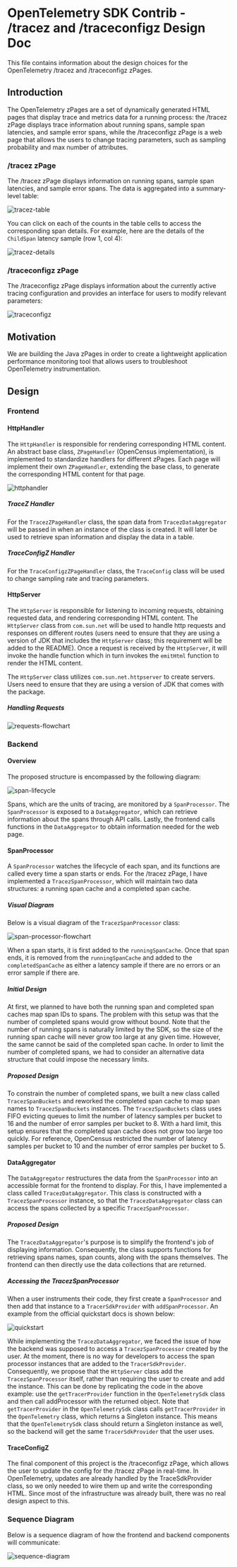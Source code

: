 # OpenTelemetry SDK Contrib - /tracez and /traceconfigz Design Doc

This file contains information about the design choices for the OpenTelemetry /tracez and
/traceconfigz zPages.

## Introduction

The OpenTelemetry zPages are a set of dynamically generated HTML pages that display trace and
metrics data for a running process: the /tracez zPage displays trace information about running
spans, sample span latencies, and sample error spans, while the /traceconfigz zPage is a web page
that allows the users to change tracing parameters, such as sampling probability and max number of
attributes.

### /tracez zPage

The /tracez zPage displays information on running spans, sample span latencies, and sample error
spans. The data is aggregated into a summary-level table:

![tracez-table](img/tracez-table.png)

You can click on each of the counts in the table cells to access the corresponding span
details. For example, here are the details of the `ChildSpan` latency sample (row 1, col 4):

![tracez-details](img/tracez-details.png)

### /traceconfigz zPage

The /traceconfigz zPage displays information about the currently active tracing configuration and
provides an interface for users to modify relevant parameters:

![traceconfigz](img/traceconfigz.png)

## Motivation

We are building the Java zPages in order to create a lightweight application performance monitoring
tool that allows users to troubleshoot OpenTelemetry instrumentation.

## Design

### Frontend

#### HttpHandler

The `HttpHandler` is responsible for rendering corresponding HTML content. An abstract base class,
`ZPageHandler` (OpenCensus implementation), is implemented to standardize handlers for different
zPages. Each page will implement their own `ZPageHandler`, extending the base class, to generate the
corresponding HTML content for that page.

![httphandler](img/httphandler.png)

##### TraceZ Handler

For the `TracezZPageHandler` class, the span data from `TracezDataAggregator` will be passed in when
an instance of the class is created. It will later be used to retrieve span information and display
the data in a table.

##### TraceConfigZ Handler

For the `TraceConfigzZPageHandler` class, the `TraceConfig` class will be used to change sampling
rate and tracing parameters.

#### HttpServer
The `HttpServer` is responsible for listening to incoming requests, obtaining requested data, and
rendering corresponding HTML content. The `HttpServer` class from `com.sun.net` will be used to
handle http requests and responses on different routes (users need to ensure that they are using a
version of JDK that includes the `HttpServer` class; this requirement will be added to the README).
Once a request is received by the `HttpServer`, it will invoke the handle function which in turn
invokes the `emitHtml` function to render the HTML content.

The `HttpServer` class utilizes `com.sun.net.httpserver` to create servers. Users need to ensure
that they are using a version of JDK that comes with the package.

##### Handling Requests

![requests-flowchart](img/requests-flowchart.png)

### Backend

#### Overview

The proposed structure is encompassed by the following diagram:

![span-lifecycle](img/span-lifecycle.png)

Spans, which are the units of tracing, are monitored by a `SpanProcessor`. The `SpanProcessor` is
exposed to a `DataAggregator`, which can retrieve information about the spans through API calls.
Lastly, the frontend calls functions in the `DataAggregator` to obtain information needed for the
web page.

#### SpanProcessor

A `SpanProcessor` watches the lifecycle of each span, and its functions are called every time a span
starts or ends. For the /tracez zPage, I have implemented a `TracezSpanProcessor`, which will
maintain two data structures: a running span cache and a completed span cache.

##### Visual Diagram

Below is a visual diagram of the `TracezSpanProcessor` class:

![span-processor-flowchart](img/span-processor-flowchart.png)

When a span starts, it is first added to the `runningSpanCache`. Once that span ends, it is removed
from the `runningSpanCache` and added to the `completedSpanCache` as either a latency sample if
there are no errors or an error sample if there are.

##### Initial Design

At first, we planned to have both the running span and completed span caches map span IDs to spans.
The problem with this setup was that the number of completed spans would grow without bound. Note
that the number of running spans is naturally limited by the SDK, so the size of the running span
cache will never grow too large at any given time. However, the same cannot be said of the completed
span cache. In order to limit the number of completed spans, we had to consider an alternative data
structure that could impose the necessary limits.

##### Proposed Design

To constrain the number of completed spans, we built a new class called `TracezSpanBuckets` and
reworked the completed span cache to map span names to `TracezSpanBuckets` instances. The
`TracezSpanBuckets` class uses FIFO evicting queues to limit the number of latency samples per
bucket to 16 and the number of error samples per bucket to 8. With a hard limit, this setup ensures
that the completed span cache does not grow too large too quickly. For reference, OpenCensus
restricted the number of latency samples per bucket to 10 and the number of error samples per bucket
to 5.

#### DataAggregator

The `DataAggregator` restructures the data from the `SpanProcessor` into an accessible format for
the frontend to display. For this, I have implemented a class called `TracezDataAggregator`. This
class is constructed with a `TracezSpanProcessor` instance, so that the `TracezDataAggregator` class
can access the spans collected by a specific `TracezSpanProcessor`.

##### Proposed Design

The `TracezDataAggregator`'s purpose is to simplify the frontend's job of displaying information.
Consequently, the class supports functions for retrieving spans names, span counts, along with the
spans themselves. The frontend can then directly use the data collections that are returned.

##### Accessing the TracezSpanProcessor

When a user instruments their code, they first create a `SpanProcessor` and then add that instance
to a `TracerSdkProvider` with `addSpanProcessor`. An example from the official quickstart docs is
shown below:

![quickstart](img/quickstart.png)

While implementing the `TracezDataAggregator`, we faced the issue of how the backend was supposed to
access a `TracezSpanProcessor` created by the user. At the moment, there is no way for developers to
access the span processor instances that are added to the `TracerSdkProvider`. Consequently, we
propose that the `HttpServer` class add the `TracezSpanProcessor` itself, rather than requiring the
user to create and add the instance. This can be done by replicating the code in the above example:
use the `getTracerProvider` function in the `OpenTelemetrySdk` class and then call addProcessor with
the returned object. Note that `getTracerProvider` in the `OpenTelemetrySdk` class calls
`getTracerProvider` in the `OpenTelemetry` class, which returns a Singleton instance. This means
that the `OpenTelemetrySdk` class should return a Singleton instance as well, so the backend will
get the same `TracerSdkProvider` that the user uses.

#### TraceConfigZ

The final component of this project is the /traceconfigz zPage, which allows the user to update the
config for the /tracez zPage in real-time. In OpenTelemetry, updates are already handled by the
TraceSdkProvider class, so we only needed to wire them up and write the corresponding HTML. Since
most of the infrastructure was already built, there was no real design aspect to this.

### Sequence Diagram

Below is a sequence diagram of how the frontend and backend components will communicate:

![sequence-diagram](img/sequence-diagram.png)
